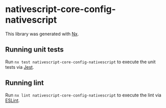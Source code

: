# nativescript-core-config-nativescript

This library was generated with [Nx](https://nx.dev).


## Running unit tests

Run `nx test nativescript-core-config-nativescript` to execute the unit tests via [Jest](https://jestjs.io).


## Running lint

Run `nx lint nativescript-core-config-nativescript` to execute the lint via [ESLint](https://eslint.org/).

